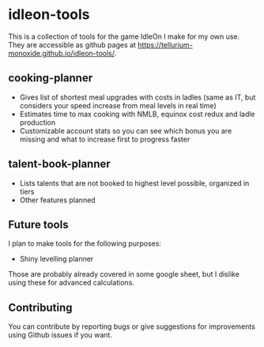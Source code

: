 # idleon-tools

This is a collection of tools for the game IdleOn I make for my own use. They are accessible as github pages at <a href="https://tellurium-monoxide.github.io/idleon-tools/" target="_blank">https://tellurium-monoxide.github.io/idleon-tools/</a>.

## cooking-planner
- Gives list of shortest meal upgrades with costs in ladles (same as IT, but considers your speed increase from meal levels in real time)
- Estimates time to max cooking with NMLB, equinox cost redux and ladle production
- Customizable account stats so you can see which bonus you are missing and what to increase first to progress faster

## talent-book-planner
- Lists talents that are not booked to highest level possible, organized in tiers
- Other features planned

## Future tools
I plan to make tools for the following purposes: 
- Shiny levelling planner

Those are probably already covered in some google sheet, but I dislike using these for advanced calculations.

## Contributing
You can contribute by reporting bugs or give suggestions for improvements using Github issues if you want.
